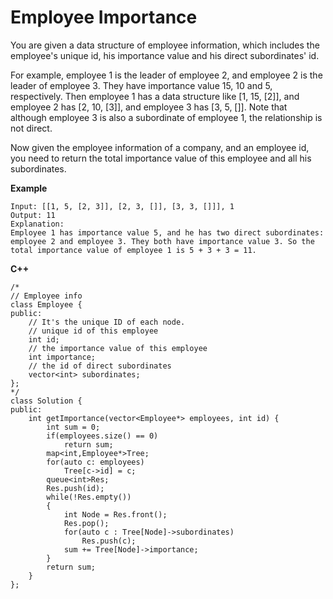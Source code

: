 # Employee Importance   
You are given a data structure of employee information, which includes the employee's unique id, his importance value and 
his direct subordinates' id.

For example, employee 1 is the leader of employee 2, and employee 2 is the leader of employee 3. They have importance value 
15, 10 and 5, respectively. Then employee 1 has a data structure like [1, 15, [2]], and employee 2 has [2, 10, [3]], and
employee 3 has [3, 5, []]. Note that although employee 3 is also a subordinate of employee 1, the relationship is not direct.

Now given the employee information of a company, and an employee id, you need to return the total importance value of this 
employee and all his subordinates.

**Example**
```
Input: [[1, 5, [2, 3]], [2, 3, []], [3, 3, []]], 1
Output: 11
Explanation:
Employee 1 has importance value 5, and he has two direct subordinates: employee 2 and employee 3. They both have importance value 3. So the total importance value of employee 1 is 5 + 3 + 3 = 11.
```

**C++**
```
/*
// Employee info
class Employee {
public:
    // It's the unique ID of each node.
    // unique id of this employee
    int id;
    // the importance value of this employee
    int importance;
    // the id of direct subordinates
    vector<int> subordinates;
};
*/
class Solution {
public:
    int getImportance(vector<Employee*> employees, int id) {     
        int sum = 0;
        if(employees.size() == 0)
            return sum;
        map<int,Employee*>Tree;
        for(auto c: employees)
            Tree[c->id] = c;
        queue<int>Res;
        Res.push(id);
        while(!Res.empty())
        {
            int Node = Res.front();
            Res.pop();
            for(auto c : Tree[Node]->subordinates)
                Res.push(c);
            sum += Tree[Node]->importance;
        }
        return sum;
    }
};
```
